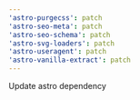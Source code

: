 ```yaml
---
'astro-purgecss': patch
'astro-seo-meta': patch
'astro-seo-schema': patch
'astro-svg-loaders': patch
'astro-useragent': patch
'astro-vanilla-extract': patch
---
```


Update astro dependency

